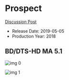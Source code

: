 # Prospect

[Discussion Post](https://www.avsforum.com/threads/bass-eq-for-filtered-movies.2995212/post-57937872)

* Release Date: 2019-05-05
* Production Year: 2018

## BD/DTS-HD MA 5.1

![img 0](https://i.imgur.com/Q6sTJKH.jpg)

![img 1](https://i.imgur.com/BkWXqbU.jpg)

